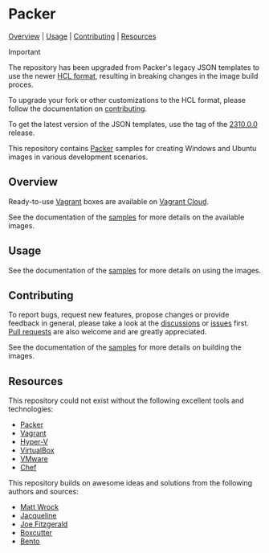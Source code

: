 # Packer

[Overview] | [Usage] | [Contributing] | [Resources]  

> [!IMPORTANT]  
> The repository has been upgraded from Packer's legacy JSON templates to use the newer [HCL format][PackerJSONToHCL], resulting in breaking changes in the image build proces.  
>  
> To upgrade your fork or other customizations to the HCL format, please follow the documentation on [contributing].
>  
> To get the latest version of the JSON templates, use the tag of the [2310.0.0][LastJSONRelease] release.

[PackerJSONToHCL]: https://developer.hashicorp.com/packer/docs/templates/json_to_hcl
[LastJSONRelease]: https://github.com/gusztavvargadr/packer/tree/2310.0.0

This repository contains [Packer] samples for creating Windows and Ubuntu images in various development scenarios.

## Overview

Ready-to-use [Vagrant] boxes are available on [Vagrant Cloud][VagrantCloudBoxes].

See the documentation of the [samples][SamplesOverview] for more details on the available images.

[Overview]: #overview

[VagrantCloudBoxes]: https://app.vagrantup.com/gusztavvargadr

[SamplesOverview]: ./samples/README.md#overview

## Usage

See the documentation of the [samples][SamplesUsage] for more details on using the images.

[Usage]: #usage

[SamplesUsage]: ./samples/README.md#usage

## Contributing

To report bugs, request new features, propose changes or provide feedback in general, please take a look at the [discussions] or [issues] first. [Pull requests] are also welcome and are greatly appreciated.

See the documentation of the [samples][SamplesContributing] for more details on building the images.

[Contributing]: #contributing

[Discussions]: https://github.com/gusztavvargadr/packer/issues
[Issues]: https://github.com/gusztavvargadr/packer/issues
[Pull requests]: https://github.com/gusztavvargadr/packer/pulls

[SamplesContributing]: ./samples/README.md#contributing

## Resources

This repository could not exist without the following excellent tools and technologies:

- [Packer]
- [Vagrant]
- [Hyper-V]
- [VirtualBox]
- [VMware]
- [Chef]

This repository builds on awesome ideas and solutions from the following authors and sources:

- [Matt Wrock]
- [Jacqueline]
- [Joe Fitzgerald]
- [Boxcutter]
- [Bento]

[Resources]: #resources

[Packer]: https://packer.io
[Vagrant]: https://vagrantup.com
[Hyper-V]: https://en.wikipedia.org/wiki/Hyper-V
[VirtualBox]: https://virtualbox.org
[VMware]: https://www.vmware.com/products/workstation-pro.html
[Chef]: https://chef.io

[Matt Wrock]: https://github.com/mwrock/packer-templates
[Jacqueline]: https://github.com/jacqinthebox/packer-templates
[Joe Fitzgerald]: https://github.com/joefitzgerald/packer-windows
[Boxcutter]: https://github.com/boxcutter/windows
[Bento]: https://github.com/chef/bento
